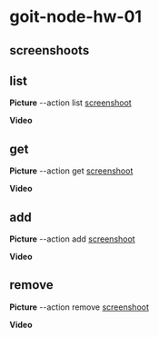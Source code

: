 # goit-node-hw-01
## screenshoots

## list
**Picture**
--action list [screenshoot](https://monosnap.com/file/6rbvp60kosh4ZbzxtAzygnzeXVqiPU)

**Video**

## get
**Picture**
--action get [screenshoot](https://monosnap.com/file/CA56vvZFbHRVVqAu7pmzBiVBCBinV1)

**Video**

## add
**Picture**
--action add [screenshoot](https://monosnap.com/file/Cc6tytZHbDbWXQME0Rtq3KXz9GEjgy)

**Video**

## remove
**Picture**
--action remove [screenshoot](https://monosnap.com/file/ZbrtdmoblipRFzTJrfNYJcNpF75lS5)

**Video**


